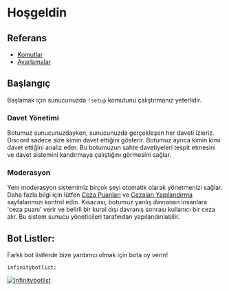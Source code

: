 # Hoşgeldin

## Referans

* [Komutlar](ek-kaynaklar/commands.md)
* [Ayarlamalar](ek-kaynaklar/settings.md)

## Başlangıç

Başlamak için sunucunuzda `!setup` komutunu çalıştırmanız yeterlidir.

### Davet Yönetimi

Botumuz sunucunuzdayken, sunucunuzda gerçekleşen her daveti izleriz. Discord sadece size kimin davet ettiğini gösterir. Botumuz ayrıca kimin kimi davet ettiğini analiz eder. Bu botumuzun sahte davetiyeleri tespit etmesini ve davet sistemini kandırmaya çalıştığını görmesini sağlar.

### Moderasyon

Yeni moderasyon sistemimiz birçok şeyi otomatik olarak yönetmenizi sağlar. Daha fazla bilgi için lütfen [Ceza Puanları](modueller/moderation-1/strikes.md) ve [Cezaları Yapılandırma](modueller/moderation-1/punishments.md) sayfalarımızı kontrol edin. Kısacası, botumuz yanlış davranan insanlara 'ceza puanı' verir ve belirli bir kural dışı davranış sonrası kullanıcı bir ceza alır. Bu sistem sunucu yöneticileri tarafından yapılandırılabilir.

## Bot Listler:

Farklı bot listlerde bize yardımcı olmak için bota oy verin!

`infinitybotlist:`

[![infinitybotlist](https://infinitybotlist.com/bots/617497548743245835/widget?size=large)](https://infinitybotlist.com/bots/617497548743245835/vote)

